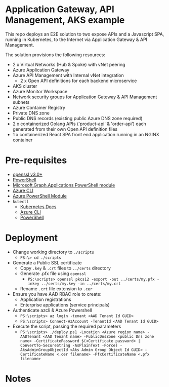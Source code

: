 # Application Gateway, API Management, AKS example

This repo deploys an E2E solution to two expose APIs and a Javascript SPA, running in Kubernetes, to the Internet via Application Gateway & API Management.

The solution provisions the following resources:

- 2 x Virtual Networks (Hub & Spoke) with vNet peering
- Azure Application Gateway
- Azure API Management with Internal vNet integration
    - 2 x Open API definitions for each backend microservice
- AKS cluster
- Azure Monitor Workspace
- Network security groups for Application Gateway & API Management subnets
- Azure Container Registry
- Private DNS zone
- Public DNS records (existing public Azure DNS zone required)
- 2 x containerized Golang APIs ('product-api' & 'order-api') each generated from their own Open API definition files
- 1 x containerized React SPA front end application running in an NGINX container

# Pre-requisites

- [openssl v3.0+](https://www.openssl.org/)
- [PowerShell](https://docs.microsoft.com/en-us/powershell/scripting/install/installing-powershell?view=powershell-7.2)
- [Microsoft.Graph.Applications PowerShell module](https://docs.microsoft.com/en-us/powershell/microsoftgraph/installation?view=graph-powershell-1.0)
- [Azure CLI](https://docs.microsoft.com/en-us/cli/azure/install-azure-cli)
- [Azure PowerShell Module](https://docs.microsoft.com/en-us/powershell/azure/install-az-ps?view=azps-8.1.0)
- `kubectl`
  - [Kubernetes Docs](https://kubernetes.io/docs/tasks/tools/)
  - [Azure CLI](https://docs.microsoft.com/en-us/cli/azure/aks?view=azure-cli-latest#az-aks-install-cli) 
  - [PowerShell](https://docs.microsoft.com/en-us/powershell/module/az.aks/install-azakskubectl?view=azps-8.1.0)

# Deployment

- Change working directory to `./scripts`
  - `PS:\> cd ./scripts`
- Generate a Public SSL certificate
  - Copy `.key` & `.crt` files to `../certs` directory
  - Generate .pfx file using `openssl`
    - `PS:\scripts> openssl pkcs12 -export -out ../certs/my.pfx -inkey ../certs/my.key -in ../certs/my.crt`
  - Rename `.crt` file extension to `.cer`
- Ensure you have AAD RBAC role to create:
  - Application registrations
  - Enterprise applications (service principals)
- Authenticate azcli & Azure Powershell
  - `PS:\scripts> az login -tenant <AAD Tenant Id GUID>`
  - `PS:\scripts> Connect-AzAccount -TenantId <AAD Tenant Id GUID>`
- Execute the script, passing the required parameters
  - `PS:\scripts> ./deploy.ps1 -Location <Azure region name> -AADTenant <AAD Tenant name> -PublicDnsZone <public Dns zone name> -CertificatePassword $(<Certificate password> | ConvertTo-SecureString -AsPlainText -Force) -AksAdminGroupObjectId <Aks Admin Group Object Id GUID> -CertificateName <.cer filename> -PfxCertificateName <.pfx filename>`


# Notes

